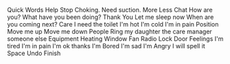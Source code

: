 Quick Words
	Help
	Stop
	Choking. Need suction. 
	More
	Less
Chat
	How are you?
	What have you been doing?
	Thank You
	Let me sleep now
	When are you coming next?
Care
	I need the toilet
	I'm hot
	I'm cold
	I'm in pain
Position
	Move me up
	Move me down
People
	Ring
	my daughter
	the care manager
	someone else
Equipment
	Heating
	Window
	Fan
	Radio
	Lock Door
Feelings
	I'm tired
	I'm in pain
	I'm ok thanks
	I'm Bored
	I'm sad
	I'm Angry
I will spell it<meta data-spell-branch  data-spell-update-dyn-onchange>
	<meta data-dyn="spell-word-prediction" data-words-file="trees/Spell_Prediction/bncfrequency.json" data-max-nodes="3"  data-predict-after-n-chars="3">
	<meta data-dyn="spell-letter-prediction" data-words-file="trees/Spell_Prediction/bncfrequency.json">
	Space <meta data-spell-letter=" ">
	Undo <meta data-spell-delchar>
	Finish <meta data-spell-finish>
